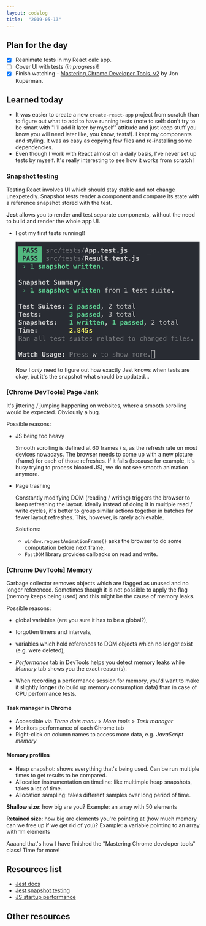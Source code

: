 ```yaml
---
layout: codelog
title:  "2019-05-13"
---
```


## Plan for the day

- [x] Reanimate tests in my React calc app.
- [ ] Cover UI with tests (*in progress*)!
- [x] Finish watching - [Mastering Chrome Developer Tools, v2](https://frontendmasters.com/courses/chrome-dev-tools-v2/) by Jon Kuperman.

## Learned today

- It was easier to create a new `create-react-app` project from scratch than to figure out what to add to have running tests (note to self: don't try to be smart with "I'll add it later by myself" attitude and just keep stuff you know you will need later like, you know, tests!). I kept my components and styling. It was as easy as copying few files and re-installing some dependencies.
- Even though I work with React almost on a daily basis, I've never set up tests by myself. It's really interesting to see how it works from scratch!

### Snapshot testing

Testing React involves UI which should stay stable and not change unexpetedly. Snapshot tests render a component and compare its state with a reference snapshot stored with the test.

**Jest** allows you to render and test separate components, without the need to build and render the whole app UI.

- I got my first tests running!!

  ![First Jest tests](../../assets/img/blog/first-jest-tests.png)

  Now I *only* need to figure out how exactly Jest knows when tests are okay, but it's the snapshot what should be updated...

### [Chrome DevTools] Page Jank

It's jittering / jumping happening on websites, where a smooth scrolling would be expected. Obviously a bug.

Possible reasons:

- JS being too heavy

  Smooth scrolling is defined at 60 frames / s, as the refresh rate on most devices nowadays. The browser needs to come up with a new picture (frame) for each of those refreshes. If it fails (because for example, it's busy trying to process bloated JS), we do not see smooth animation anymore.

- Page trashing

  Constantly modifying DOM (reading / writing) triggers the browser to keep refreshing the layout. Ideally instead of doing it in multiple read / write cycles, it's better to group similar actions together in batches for fewer layout refreshes. This, however, is rarely achievable.

  Solutions:

  - `window.requestAnimationFrame()` asks the browser to do some computation before next frame,
  - `FastDOM` library provides callbacks on read and write.

### [Chrome DevTools] Memory

Garbage collector removes objects which are flagged as unused and no longer referenced. Sometimes though it is not possible to apply the flag (memory keeps being used) and this might be the cause of memory leaks.

Possible reasons:

- global variables (are you sure it has to be a global?),
- forgotten timers and intervals,
- variables which hold references to DOM objects which no longer exist (e.g. were deleted),

- *Performance* tab in DevTools helps you detect memory leaks while *Memory* tab shows you the exact reason(s).
- When recording a performance session for memory, you'd want to make it slightly **longer** (to build up memory consumption data) than in case of CPU performance tests.

#### Task manager in Chrome

- Accessible via *Three dots menu* > *More tools* > *Task manager*
- Monitors performance of each Chrome tab
- Right-click on column names to access more data, e.g. *JavaScript memory*

#### Memory profiles

- Heap snapshot: shows everything that's being used. Can be run multiple times to get results to be compared.
- Allocation instrumentation on timeline: like multimple heap snapshots, takes a lot of time.
- Allocation sampling: takes different samples over long period of time.

**Shallow size**: how big are you?
Example: an array with 50 elements

**Retained size**: how big are elements you're pointing at (how much memory can we free up if we get rid of you)?
Example: a variable pointing to an array with 1m elements

Aaaand that's how I have finished the "Mastering Chrome developer tools" class! Time for more!

## Resources list

- [Jest docs](https://jestjs.io/docs/en/tutorial-react)
- [Jest snapshot testing](https://jestjs.io/docs/en/snapshot-testing)
- [JS startup performance](https://medium.com/reloading/javascript-start-up-performance-69200f43b201)

## Other resources